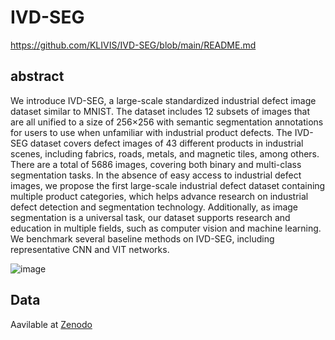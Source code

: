 # IVD-SEG
https://github.com/KLIVIS/IVD-SEG/blob/main/README.md

## abstract
We introduce IVD-SEG, a large-scale standardized industrial defect image dataset similar to MNIST. The dataset includes 12 subsets of images that are all unified to a size of 256×256 with semantic segmentation annotations for users to use when unfamiliar with industrial product defects. The IVD-SEG dataset covers defect images of 43 different products in industrial scenes, including fabrics, roads, metals, and magnetic tiles, among others. There are a total of 5686 images, covering both binary and multi-class segmentation tasks. In the absence of easy access to industrial defect images, we propose the first large-scale industrial defect dataset containing multiple product categories, which helps advance research on industrial defect detection and segmentation technology. Additionally, as image segmentation is a universal task, our dataset supports research and education in multiple fields, such as computer vision and machine learning. We benchmark several baseline methods on IVD-SEG, including representative CNN and VIT networks.

![image](https://github.com/KLIVIS/IVD-SEG/assets/115090662/6860e8bf-6474-4b39-be91-62b9365b1b7e)

## Data
Aavilable at [Zenodo](https://zenodo.org/records/11559821)
